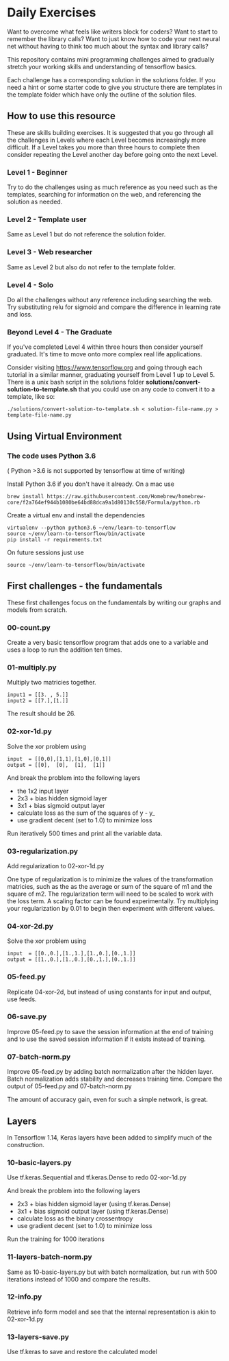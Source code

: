 # Daily Exercises

Want to overcome what feels like writers block for coders?  Want to start to remember the library calls?  Want to just know how to code your next neural net without having to think too much about the syntax and library calls?

This repository contains mini programming challenges
aimed to gradually stretch your working skills and 
understanding of tensorflow basics.

Each challenge has a corresponding solution in the solutions folder.
If you need a hint or some starter code to give you structure there are templates in the template folder which have only the outline of the solution files.


## How to use this resource
These are skills building exercises.  It is suggested that you go through all the challenges in Levels where each Level becomes increasingly more difficult.  If a Level takes you more than three hours to complete then consider repeating the Level another day before going onto the next Level.

### Level 1 - Beginner
Try to do the challenges using as much reference as you need such as the templates, searching for information on the web, and referencing the solution as needed.

### Level 2 - Template user
Same as Level 1 but do not reference the solution folder.

### Level 3 - Web researcher
Same as Level 2 but also do not refer to the template folder.

### Level 4 - Solo
Do all the challenges without any reference including searching the web.  Try substituting relu for sigmoid and compare the difference in learning rate and loss.

### Beyond Level 4 - The Graduate
If you've completed Level 4 within three hours then consider yourself graduated.  It's time to move onto more complex real life applications.

Consider visiting https://www.tensorflow.org and going through each tutorial in a similar manner, graduating yourself from Level 1 up to Level 5.  There is a unix bash script in the solutions folder **solutions/convert-solution-to-template.sh** that you could use on any code to convert it to a template, like so:
```
./solutions/convert-solution-to-template.sh < solution-file-name.py > template-file-name.py
```

## Using Virtual Environment

### The code uses Python 3.6 
( Python >3.6 is not supported by tensorflow at time of writing)

Install Python 3.6 if you don't have it already.  On a mac use 
```
brew install https://raw.githubusercontent.com/Homebrew/homebrew-core/f2a764ef944b1080be64bd88dca9a1d80130c558/Formula/python.rb
```
Create a virtual env and install the dependencies
```
virtualenv --python python3.6 ~/env/learn-to-tensorflow
source ~/env/learn-to-tensorflow/bin/activate
pip install -r requirements.txt
```
On future sessions just use
```
source ~/env/learn-to-tensorflow/bin/activate
```


## First challenges - the fundamentals

These first challenges focus on the fundamentals by writing our graphs and models from scratch.

### 00-count.py
Create a very basic tensorflow program that adds one to a variable and uses a loop to run the addition ten times.


### 01-multiply.py
Multiply two matricies together.
```
input1 = [[3. , 5.]]
input2 = [[7.],[1.]]
```
The result should be 26.


### 02-xor-1d.py
Solve the xor problem using
```
input  = [[0,0],[1,1],[1,0],[0,1]]
output = [[0],  [0],  [1],  [1]]
```
And break the problem into the following layers
- the 1x2 input layer
- 2x3 + bias hidden sigmoid layer
- 3x1 + bias sigmoid output layer
- calculate loss as the sum of the squares of y - y_
- use gradient decent (set to 1.0) to minimize loss

Run iteratively 500 times and print all the variable data.


### 03-regularization.py
Add regularization to 02-xor-1d.py

One type of regularization is to minimize the values of the transformation matricies, such as the as the average or sum of the square of m1 and the square of m2.  The regularization term will need to be scaled to work with the loss term.  A scaling factor can be found experimentally.  Try multiplying your regularization by 0.01 to begin then experiment with different values.


### 04-xor-2d.py
Solve the xor problem using
```
input  = [[0.,0.],[1.,1.],[1.,0.],[0.,1.]]
output = [[1.,0.],[1.,0.],[0.,1.],[0.,1.]]
```


### 05-feed.py
Replicate 04-xor-2d, but instead of using constants for input and output, use feeds.


### 06-save.py
Improve 05-feed.py to save the session information at the end of training and to use the saved session information if it exists instead of training.


### 07-batch-norm.py
Improve 05-feed.py by adding batch normalization after the hidden layer.  Batch normalization
adds stability and decreases training time.  Compare the output of 05-feed.py and 07-batch-norm.py

The amount of accuracy gain, even for such a simple network, is great.


## Layers

In Tensorflow 1.14, Keras layers have been added to simplify much of the construction.

### 10-basic-layers.py
Use tf.keras.Sequential and tf.keras.Dense to redo 02-xor-1d.py

And break the problem into the following layers
- 2x3 + bias hidden sigmoid layer (using tf.keras.Dense)
- 3x1 + bias sigmoid output layer (using tf.keras.Dense)
- calculate loss as the binary crossentropy
- use gradient decent (set to 1.0) to minimize loss

Run the training for 1000 iterations

### 11-layers-batch-norm.py
Same as 10-basic-layers.py but with batch normalization, but run
with 500 iterations instead of 1000 and compare the results.

### 12-info.py
Retrieve info form model and see that the internal representation is akin to 02-xor-1d.py

### 13-layers-save.py
Use tf.keras to save and restore the calculated model
